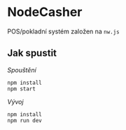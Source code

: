 NodeCasher
==========

POS/pokladní systém založen na `nw.js`

Jak spustit
-----------

*Spouštění*
```
npm install
npm start
```

*Vývoj*
```
npm install
npm run dev
```

